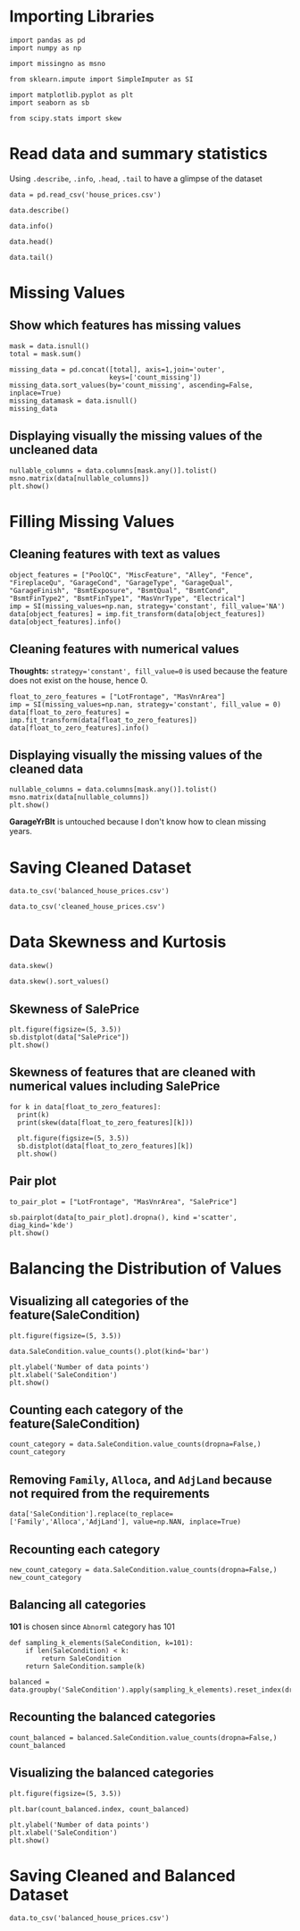 # Importing Libraries

```
import pandas as pd
import numpy as np

import missingno as msno

from sklearn.impute import SimpleImputer as SI

import matplotlib.pyplot as plt
import seaborn as sb

from scipy.stats import skew
```

# Read data and summary statistics

Using `.describe`, `.info`, `.head`, `.tail` to have a glimpse of the dataset

```
data = pd.read_csv('house_prices.csv')
```

```
data.describe()
```

```
data.info()
```

```
data.head()
```

```
data.tail()
```

# Missing Values
## Show which features has missing values

```
mask = data.isnull()
total = mask.sum()

missing_data = pd.concat([total], axis=1,join='outer',
                         keys=['count_missing'])
missing_data.sort_values(by='count_missing', ascending=False, inplace=True)
missing_datamask = data.isnull()
missing_data
```

## Displaying visually the missing values of the uncleaned data

```
nullable_columns = data.columns[mask.any()].tolist()
msno.matrix(data[nullable_columns])
plt.show()
```

# Filling Missing Values
## Cleaning features with text as values

```
object_features = ["PoolQC", "MiscFeature", "Alley", "Fence", "FireplaceQu", "GarageCond", "GarageType", "GarageQual", "GarageFinish", "BsmtExposure", "BsmtQual", "BsmtCond", "BsmtFinType2", "BsmtFinType1", "MasVnrType", "Electrical"]
imp = SI(missing_values=np.nan, strategy='constant', fill_value='NA')
data[object_features] = imp.fit_transform(data[object_features])
data[object_features].info()
```

## Cleaning features with numerical values

**Thoughts:** `strategy='constant', fill_value=0` is used because the feature does not exist on the house, hence 0.
```
float_to_zero_features = ["LotFrontage", "MasVnrArea"]
imp = SI(missing_values=np.nan, strategy='constant', fill_value = 0)
data[float_to_zero_features] = imp.fit_transform(data[float_to_zero_features])
data[float_to_zero_features].info()
```

## Displaying visually the missing values of the cleaned data

```
nullable_columns = data.columns[mask.any()].tolist()
msno.matrix(data[nullable_columns])
plt.show()
```

**GarageYrBlt** is untouched because I don't know how to clean missing years.

# Saving Cleaned Dataset

```
data.to_csv('balanced_house_prices.csv')
```
```
data.to_csv('cleaned_house_prices.csv')
```

# Data Skewness and Kurtosis

```
data.skew()
```

```
data.skew().sort_values()
```

## Skewness of SalePrice

```
plt.figure(figsize=(5, 3.5))
sb.distplot(data["SalePrice"])
plt.show()
```

## Skewness of features that are cleaned with numerical values including SalePrice

```
for k in data[float_to_zero_features]:
  print(k)
  print(skew(data[float_to_zero_features][k]))

  plt.figure(figsize=(5, 3.5))
  sb.distplot(data[float_to_zero_features][k])
  plt.show()
```

## Pair plot

```
to_pair_plot = ["LotFrontage", "MasVnrArea", "SalePrice"]

sb.pairplot(data[to_pair_plot].dropna(), kind ='scatter', diag_kind='kde')
plt.show()
```

# Balancing the Distribution of Values

## Visualizing all categories of the feature(SaleCondition)

```
plt.figure(figsize=(5, 3.5))

data.SaleCondition.value_counts().plot(kind='bar')

plt.ylabel('Number of data points')
plt.xlabel('SaleCondition')
plt.show()
```

## Counting each category of the feature(SaleCondition)

```
count_category = data.SaleCondition.value_counts(dropna=False,)
count_category
```

## Removing `Family`, `Alloca`, and `AdjLand` because not required from the requirements

```
data['SaleCondition'].replace(to_replace=['Family','Alloca','AdjLand'], value=np.NAN, inplace=True)
```
## Recounting each category

```
new_count_category = data.SaleCondition.value_counts(dropna=False,)
new_count_category
```

## Balancing all categories

**101** is chosen since `Abnorml` category has 101

```
def sampling_k_elements(SaleCondition, k=101):
    if len(SaleCondition) < k:
        return SaleCondition
    return SaleCondition.sample(k)

balanced = data.groupby('SaleCondition').apply(sampling_k_elements).reset_index(drop=True)
```

## Recounting the balanced categories

```
count_balanced = balanced.SaleCondition.value_counts(dropna=False,)
count_balanced
```

## Visualizing the balanced categories

```
plt.figure(figsize=(5, 3.5))

plt.bar(count_balanced.index, count_balanced)

plt.ylabel('Number of data points')
plt.xlabel('SaleCondition')
plt.show()
```

# Saving Cleaned and Balanced Dataset

```
data.to_csv('balanced_house_prices.csv')
```

